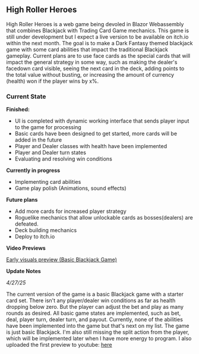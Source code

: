 ## High Roller Heroes
High Roller Heroes is a web game being devoled in Blazor Webassembly that combines Blackjack with Trading Card Game mechanics. This game is still under development but I expect a live version to be available on itch.io within the next month. The goal is to make a Dark Fantasy themed blackjack game with some card abilities that impact the traditional Blackjack gameplay. Current plans are to use face cards as the special cards that will impact the general strategy in some way, such as making the dealer's facedown card visible, seeing the next card in the deck, adding points to the total value without busting, or increasing the amount of currency (health) won if the player wins by x%.

### Current State

**Finished:**
- UI is completed with dynamic working interface that sends player input to the game for processing
- Basic cards have been designed to get started, more cards will be added in the future
- Player and Dealer classes with health have been implemented
- Player and Dealer turn states
- Evaluating and resolving win conditions

**Currently in progress**
- Implementing card abilities
- Game play polish (Animations, sound effects)

**Future plans**
- Add more cards for increased player strategy
- Roguelike mechanics that allow unlockable cards as bosses(dealers) are defeated.
- Deck building mechanics
- Deploy to itch.io

**Video Previews**

[Early visuals preview (Basic Blackjack Game)](https://www.youtube.com/shorts/L5V5OT7_2bE)

**Update Notes**

*4/27/25*

The current version of the game is a basic Blackjack game with a starter card set. There isn't any player/dealer win conditions as far as health dropping below zero. But the player can adjust the bet and play as many rounds as desired. All basic game states are implemented, such as bet, deal, player turn, dealer turn, and payout. Currently, none of the abilities have been implemented into the game but that's next on my list. The game is just basic Blackjack. I'm also still missing the split action from the player, which will be implemented later when I have more energy to program. I also uploaded the first preview to youtube: [here](https://www.youtube.com/shorts/L5V5OT7_2bE)
